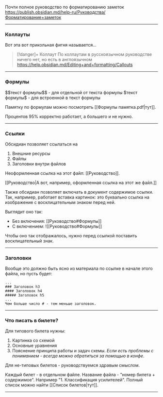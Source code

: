 
Почти полное руководство по форматированию заметок
https://publish.obsidian.md/help-ru/Руководства/Форматирование+заметок

***
### Коллауты
Вот эта вот прикольная фигня называется...

> [!danger]+ Коллаут
> По коллаутам в русскоязычном руководстве ничего нет, но есть в англоязычном
> https://help.obsidian.md/Editing+and+formatting/Callouts


***
### Формулы

\$\$текст формулы\$\$ - для отдельной от текста формулы
\$текст формулы\$ - для встроенной в текст формулы

Памятку по формулам можно посмотреть [[Формулы памятка.pdf|тут]].

Процентов 95% корректно работает, а большего и не нужно.

***
### Ссылки

Обсидиан позволяет ссылаться на
1) Внешние ресурсы
2) Файлы
3) Заголовки внутри файлов

Неоформленная ссылка на этот файл: [[Руководство]].

[[Руководство|А вот, например,  оформленная ссылка на этот же файл.]]

Также обсидиан позволяет включать в документ содержимое ссылки. Так, например, работает вставка картинок: это буквально ссылка на изображение с восклицательным знаком перед ней. 

Выглядит оно так: 
- Без включения: [[Руководство#Формулы]]
- С включением: 
![[Руководство#Формулы]]

Чтобы оно так отображалось, нужно перед ссылкой поставить восклицательный знак.

***
### Заголовки

Вообще это должно быть ясно из материала по ссылке в начале этого файла, но пусть будет:

	...
	### Заголовок h3
	#### Заголовок h4
	##### Заголовок h5
	...
	Чем больше число # - тем меньше заголовок. 

***

### Что писать в билете?

Для типового билета нужны:
1) Картинка со схемой
2) Основные уравнения
3) Пояснение принципа работы и задач схемы. *Если есть проблемы с пониманием - всегда можно обратиться за помощью в конфе.*

Для не-типовых билетов - руководствуемся здравым смыслом. 

Каждый билет - в отдельном файле. Название файла - "номер билета + содержимое". 
Например "1. Классификация усилителей". Полный список можно найти [[Список билетов|тут]].

***